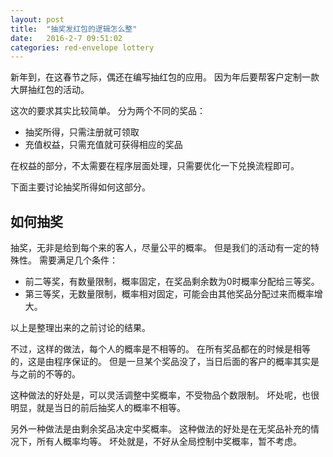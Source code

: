 ```yaml
---
layout: post
title:  "抽奖发红包的逻辑怎么整"
date:   2016-2-7 09:51:02
categories: red-envelope lottery
---
```


新年到，在这春节之际，偶还在编写抽红包的应用。
因为年后要帮客户定制一款大屏抽红包的活动。

这次的要求其实比较简单。
分为两个不同的奖品：

* 抽奖所得，只需注册就可领取
* 充值权益，只需充值就可获得相应的奖品

在权益的部分，不太需要在程序层面处理，只需要优化一下兑换流程即可。

下面主要讨论抽奖所得如何这部分。

## 如何抽奖

抽奖，无非是给到每个来的客人，尽量公平的概率。
但是我们的活动有一定的特殊性。
需要满足几个条件：

* 前二等奖，有数量限制，概率固定，在奖品剩余数为0时概率分配给三等奖。
* 第三等奖，无数量限制，概率相对固定，可能会由其他奖品分配过来而概率增大。

以上是整理出来的之前讨论的结果。

不过，这样的做法，每个人的概率是不相等的。
在所有奖品都在的时候是相等的，这是由程序保证的。
但是一旦某个奖品没了，当日后面的客户的概率其实是与之前的不等的。

这种做法的好处是，可以灵活调整中奖概率，不受物品个数限制。
坏处呢，也很明显，就是当日的前后抽奖人的概率不相等。

另外一种做法是由剩余奖品决定中奖概率。
这种做法的好处是在无奖品补充的情况下，所有人概率均等。
坏处就是，不好从全局控制中奖概率，暂不考虑。
